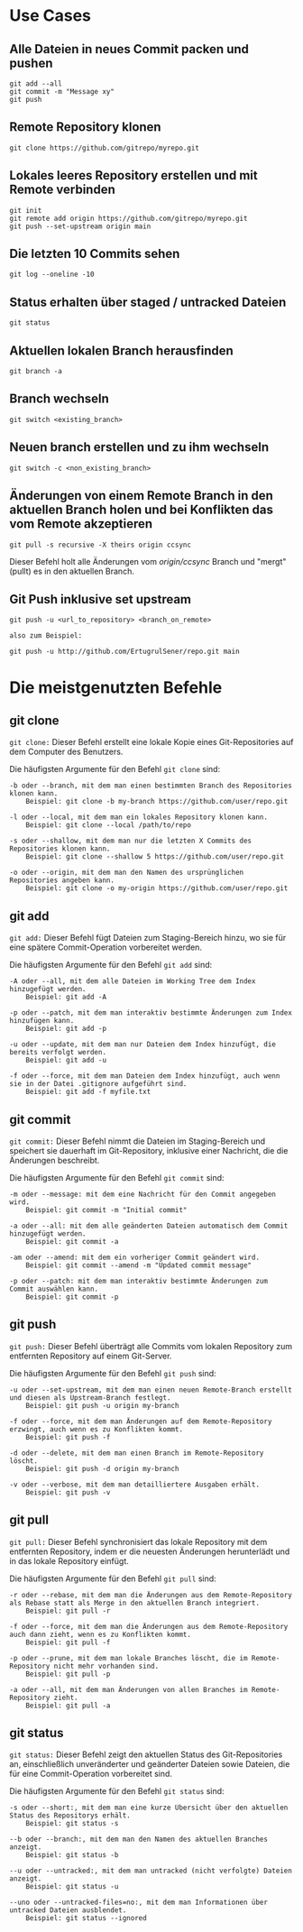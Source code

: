 # Use Cases
## Alle Dateien in neues Commit packen und pushen
```shell
git add --all
git commit -m "Message xy"
git push
```

## Remote Repository klonen
```shell
git clone https://github.com/gitrepo/myrepo.git
```

## Lokales leeres Repository erstellen und mit Remote verbinden
```shell
git init
git remote add origin https://github.com/gitrepo/myrepo.git
git push --set-upstream origin main
```

## Die letzten 10 Commits sehen
```shell
git log --oneline -10
```

## Status erhalten über staged / untracked Dateien
```shell
git status
```

## Aktuellen lokalen Branch herausfinden
```shell
git branch -a
```

## Branch wechseln
```shell
git switch <existing_branch>
```

## Neuen branch erstellen und zu ihm wechseln
```shell
git switch -c <non_existing_branch>
```

## Änderungen von einem Remote Branch in den aktuellen Branch holen und bei Konflikten das vom Remote akzeptieren
```shell
git pull -s recursive -X theirs origin ccsync
```

Dieser Befehl holt alle Änderungen vom *origin/ccsync* Branch und "mergt" (pullt) es in den aktuellen Branch.

## Git Push inklusive set upstream
```shell
git push -u <url_to_repository> <branch_on_remote>

also zum Beispiel:

git push -u http://github.com/ErtugrulSener/repo.git main
```

# Die meistgenutzten Befehle
## git clone
```git clone:``` Dieser Befehl erstellt eine lokale Kopie eines Git-Repositories auf dem Computer des Benutzers.

Die häufigsten Argumente für den Befehl ```git clone``` sind:

	-b oder --branch, mit dem man einen bestimmten Branch des Repositories klonen kann.
		Beispiel: git clone -b my-branch https://github.com/user/repo.git

	-l oder --local, mit dem man ein lokales Repository klonen kann.
		Beispiel: git clone --local /path/to/repo

	-s oder --shallow, mit dem man nur die letzten X Commits des Repositories klonen kann.
		Beispiel: git clone --shallow 5 https://github.com/user/repo.git

	-o oder --origin, mit dem man den Namen des ursprünglichen Repositories angeben kann.
		Beispiel: git clone -o my-origin https://github.com/user/repo.git

## git add
```git add:``` Dieser Befehl fügt Dateien zum Staging-Bereich hinzu, wo sie für eine spätere Commit-Operation vorbereitet werden.

Die häufigsten Argumente für den Befehl ```git add``` sind:

	-A oder --all, mit dem alle Dateien im Working Tree dem Index hinzugefügt werden.
		Beispiel: git add -A

	-p oder --patch, mit dem man interaktiv bestimmte Änderungen zum Index hinzufügen kann.
		Beispiel: git add -p

	-u oder --update, mit dem man nur Dateien dem Index hinzufügt, die bereits verfolgt werden.
		Beispiel: git add -u

	-f oder --force, mit dem man Dateien dem Index hinzufügt, auch wenn sie in der Datei .gitignore aufgeführt sind.
		Beispiel: git add -f myfile.txt

## git commit
```git commit:``` Dieser Befehl nimmt die Dateien im Staging-Bereich und speichert sie dauerhaft im Git-Repository, inklusive einer Nachricht, die die Änderungen beschreibt.

Die häufigsten Argumente für den Befehl ```git commit``` sind:

	-m oder --message: mit dem eine Nachricht für den Commit angegeben wird.
		Beispiel: git commit -m "Initial commit"

	-a oder --all: mit dem alle geänderten Dateien automatisch dem Commit hinzugefügt werden.
		Beispiel: git commit -a

	-am oder --amend: mit dem ein vorheriger Commit geändert wird.
		Beispiel: git commit --amend -m "Updated commit message"

	-p oder --patch: mit dem man interaktiv bestimmte Änderungen zum Commit auswählen kann.
		Beispiel: git commit -p

## git push
```git push:``` Dieser Befehl überträgt alle Commits vom lokalen Repository zum entfernten Repository auf einem Git-Server.

Die häufigsten Argumente für den Befehl ```git push``` sind:

	-u oder --set-upstream, mit dem man einen neuen Remote-Branch erstellt und diesen als Upstream-Branch festlegt.
		Beispiel: git push -u origin my-branch

	-f oder --force, mit dem man Änderungen auf dem Remote-Repository erzwingt, auch wenn es zu Konflikten kommt.
		Beispiel: git push -f

	-d oder --delete, mit dem man einen Branch im Remote-Repository löscht.
		Beispiel: git push -d origin my-branch

	-v oder --verbose, mit dem man detailliertere Ausgaben erhält.
		Beispiel: git push -v

## git pull
```git pull:``` Dieser Befehl synchronisiert das lokale Repository mit dem entfernten Repository, indem er die neuesten Änderungen herunterlädt und in das lokale Repository einfügt.

Die häufigsten Argumente für den Befehl ```git pull``` sind:

	-r oder --rebase, mit dem man die Änderungen aus dem Remote-Repository als Rebase statt als Merge in den aktuellen Branch integriert.
		Beispiel: git pull -r

	-f oder --force, mit dem man die Änderungen aus dem Remote-Repository auch dann zieht, wenn es zu Konflikten kommt.
		Beispiel: git pull -f

	-p oder --prune, mit dem man lokale Branches löscht, die im Remote-Repository nicht mehr vorhanden sind.
		Beispiel: git pull -p

	-a oder --all, mit dem man Änderungen von allen Branches im Remote-Repository zieht.
		Beispiel: git pull -a

## git status
```git status:``` Dieser Befehl zeigt den aktuellen Status des Git-Repositories an, einschließlich unveränderter und geänderter Dateien sowie Dateien, die für eine Commit-Operation vorbereitet sind.

Die häufigsten Argumente für den Befehl ```git status``` sind:

	-s oder --short:, mit dem man eine kurze Übersicht über den aktuellen Status des Repositorys erhält.
		Beispiel: git status -s

	--b oder --branch:, mit dem man den Namen des aktuellen Branches anzeigt.
		Beispiel: git status -b
	
	--u oder --untracked:, mit dem man untracked (nicht verfolgte) Dateien anzeigt.
		Beispiel: git status -u
	 
	--uno oder --untracked-files=no:, mit dem man Informationen über untracked Dateien ausblendet.
		Beispiel: git status --ignored